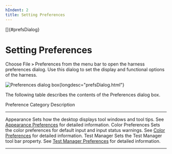 ```yaml
---
hIndent: 2
title: Setting Preferences
---
```


[]{#prefsDialog}

# Setting Preferences

Choose File **`>`** Preferences from the menu bar to open the harness preferences dialog. Use this
dialog to set the display and functional options of the harness.

![Preferences dialog box](../../images/JT4appearancePrefs.gif){longdesc="prefsDialog.html"}

The following table describes the contents of the Preferences dialog box.

  Preference Category   Description
  --------------------- --------------------------------------------------------------------------------------------------------------------------------------------
  Appearance            Sets how the desktop displays tool windows and tool tips. See [Appearance Preferences](appearancePrefs.html) for detailed information.
  Color Preferences     Sets the color preferences for default input and input status warnings. See [Color Preferences](colorPrefs.html) for detailed information.
  Test Manager          Sets the Test Manager tool bar property. See [Test Manager Preferences](testManager.html) for detailed information.

----------------------------------------------------------------------------------------------------


